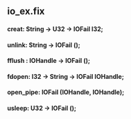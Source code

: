 ## io_ex.fix

#### creat: String -> U32 -> IOFail I32;

#### unlink: String -> IOFail ();

#### fflush : IOHandle -> IOFail ();

#### fdopen: I32 -> String -> IOFail IOHandle;

#### open_pipe: IOFail (IOHandle, IOHandle);

#### usleep: U32 -> IOFail ();

